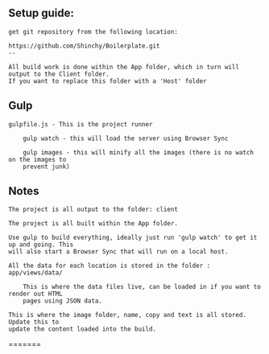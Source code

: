 ## Setup guide:

	get git repository from the following location:

	https://github.com/Shinchy/Boilerplate.git
	--

	All build work is done within the App folder, which in turn will output to the Client folder.
	If you want to replace this folder with a 'Host' folder 

## Gulp

	gulpfile.js - This is the project runner

		gulp watch - this will load the server using Browser Sync

		gulp images - this will minify all the images (there is no watch on the images to 
		prevent junk)


## Notes

	The project is all output to the folder: client

	The project is all built within the App folder.

	Use gulp to build everything, ideally just run 'gulp watch' to get it up and going. This 
	will also start a Browser Sync that will run on a local host.

	All the data for each location is stored in the folder : app/views/data/

		This is where the data files live, can be loaded in if you want to render out HTML 
		pages using JSON data.

	This is where the image folder, name, copy and text is all stored. Update this to 
	update the content loaded into the build.

	
=======
